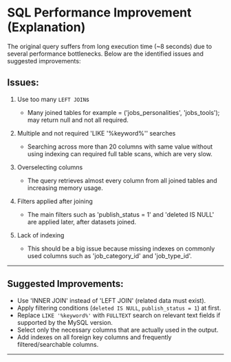 # SQL Performance Improvement (Explanation)

The original query suffers from long execution time (~8 seconds) due to several performance bottlenecks. Below are the identified issues and suggested improvements:

## Issues:

1. Use too many `LEFT JOIN`s   
   - Many joined tables for example = ('jobs_personalities', 'jobs_tools'); may return null and not all required.

2. Multiple and not required 'LIKE '%keyword%'' searches  
   - Searching across more than 20 columns with same value without using indexing can required full table scans, which are very slow.

3. Overselecting columns 
   - The query retrieves almost every column from all joined tables and increasing memory usage.

4. Filters applied after joining  
   - The main filters such as 'publish_status = 1' and 'deleted IS NULL' are applied later, after datasets joined.

5. Lack of indexing 
   - This should be a big issue because missing indexes on commonly used columns such as  'job_category_id' and 'job_type_id'.

---

## Suggested Improvements:

- Use 'INNER JOIN' instead of 'LEFT JOIN' (related data must exist).
- Apply filtering conditions (`deleted IS NULL`, `publish_status = 1`) at first.
- Replace `LIKE '%keyword%'` with `FULLTEXT` search on relevant text fields if supported by the MySQL version.
- Select only the necessary columns that are actually used in the output.
- Add indexes on all foreign key columns and frequently filtered/searchable columns.

---


